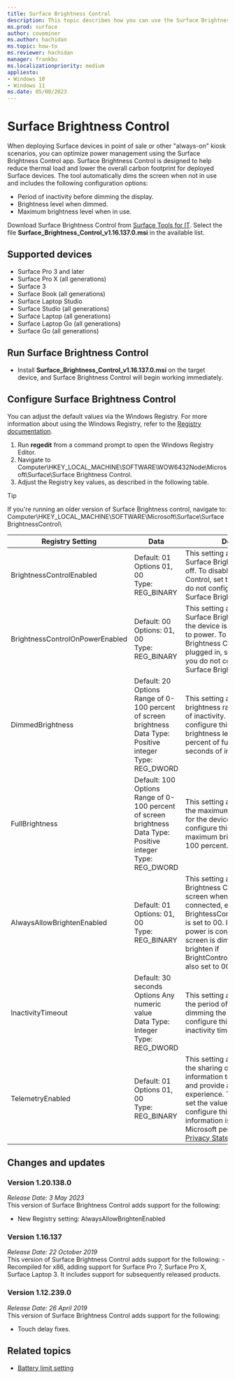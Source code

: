 ```yaml
---
title: Surface Brightness Control
description: This topic describes how you can use the Surface Brightness Control app to manage display brightness in point-of-sale and kiosk scenarios.
ms.prod: surface
author: coveminer
ms.author: hachidan
ms.topic: how-to
ms.reviewer: hachidan
manager: frankbu
ms.localizationpriority: medium
appliesto:
- Windows 10
- Windows 11
ms.date: 05/08/2023
---
```


# Surface Brightness Control

When deploying Surface devices in point of sale or other "always-on"
kiosk scenarios, you can optimize power management using the Surface Brightness Control app. Surface Brightness Control is designed to help reduce thermal load and lower the overall carbon footprint for deployed Surface devices. The tool automatically dims the screen when not in use and includes the following configuration options:

- Period of inactivity before dimming the display.
- Brightness level when dimmed.
- Maximum brightness level when in use.

Download Surface Brightness Control from [Surface Tools for IT](https://www.microsoft.com/download/details.aspx?id=46703). Select the file **Surface_Brightness_Control_v1.16.137.0.msi** in the available list.

## Supported devices

- Surface Pro 3 and later
- Surface Pro X (all generations)
- Surface 3
- Surface Book (all generations)
- Surface Laptop Studio
- Surface Studio (all generations)
- Surface Laptop (all generations)
- Surface Laptop Go (all generations)
- Surface Go (all generations)

## Run Surface Brightness Control

- Install **Surface_Brightness_Control_v1.16.137.0.msi** on the target device, and Surface Brightness Control will begin working immediately.

## Configure Surface Brightness Control

You can adjust the default values via the Windows Registry. For more
information about using the Windows Registry, refer to the [Registry
documentation](/windows/desktop/sysinfo/registry).

1. Run **regedit** from a command prompt to open the Windows Registry Editor.
2. Navigate to Computer\HKEY\_LOCAL\_MACHINE\SOFTWARE\WOW6432Node\Microsoft\Surface\Surface Brightness Control.
3. Adjust the Registry key values, as described in the following table.

> [!TIP]
> If you're running an older version of Surface Brightness control, navigate to: Computer\HKEY\_LOCAL\_MACHINE\SOFTWARE\Microsoft\Surface\SurfaceBrightnessControl\

| Registry Setting | Data| Description  
|-----------|------------|---------------
| BrightnessControlEnabled  |  Default: 01  <br> Options 01, 00 <br> Type: REG_BINARY |  This setting allows you to turn Surface Brightness Control on or off. To disable Surface Brightness Control, set the value to 00. If you do not configure this setting, Surface Brightness Control is on. |
| BrightnessControlOnPowerEnabled| Default: 00 <br> Options: 01, 00 <br> Type: REG_BINARY | This setting allows you to turn off Surface Brightness Control when the device is directly connected to power. To disable Surface Brightness Control when power is plugged in, set the value to 00. If you do not configure this setting, Surface Brightness Control is off. |
| DimmedBrightness   | Default: 20  <br>Options Range of 0-100 percent of screen brightness <br> Data Type: Positive integer <br> Type: REG_DWORD | This setting allows you to manage brightness range during periods of inactivity. If you do not configure this setting, the brightness level will drop to 20 percent of full brightness after 30 seconds of inactivity. |
FullBrightness   | Default: 100  <br>Options Range of 0-100 percent of screen brightness <br> Data Type: Positive integer <br> Type: REG_DWORD  | This setting allows you to manage the maximum brightness range for the device. If you do not configure this setting, the maximum brightness range is 100 percent.|  
|AlwaysAllowBrightenEnabled| Default: 01 <br> Options: 01, 00 <br> Type: REG_BINARY | This setting allows Surface Brightness Control to brighten the screen when AC power is connected, even if BrightessControlOnPowerEnabled is set to 00.  If you disable this, if power is connected while the screen is dimmed, it will not brighten if BrightControlOnPowerEnabled is also set to 00.|
| InactivityTimeout| Default: 30 seconds <br>Options Any numeric value  <br>Data Type: Integer  <br> Type: REG_DWORD | This setting allows you to manage the period of inactivity before dimming the device. If you do not configure this setting, the inactivity timeout is 30 seconds.|
| TelemetryEnabled | Default: 01 <br>Options 01, 00 <br> Type: REG_BINARY  | This setting allows you to manage the sharing of app usage information to improve software and provide a better user experience. To disable telemetry, set the value to 00. If you do not configure this setting, telemetry information is shared with Microsoft per the [Microsoft Privacy Statement](https://privacy.microsoft.com/privacystatement). |

## Changes and updates

### Version 1.20.138.0<br>

*Release Date: 3 May 2023*<br>
This version of Surface Brightness Control adds support for the following:
- New Registry setting: AlwaysAllowBrightenEnabled

### Version 1.16.137<br>

*Release Date: 22 October 2019*<br>
This version of Surface Brightness Control adds support for the following:
-Recompiled for x86, adding support for Surface Pro 7, Surface Pro X,  Surface Laptop 3. It includes support for subsequently released products.

### Version 1.12.239.0

*Release Date: 26 April 2019*<br>
This version of Surface Brightness Control adds support for the following:

- Touch delay fixes.

## Related topics

- [Battery limit setting](battery-limit.md)
